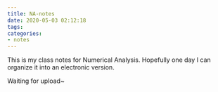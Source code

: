 ```yaml
---
title: NA-notes
date: 2020-05-03 02:12:18
tags:
categories:
- notes
---
```


This is my class notes for Numerical Analysis. Hopefully one day I can organize it into an electronic version.

Waiting for upload~

<!--{% pdf /pdf_files/数值分析方法.pdf %}-->

